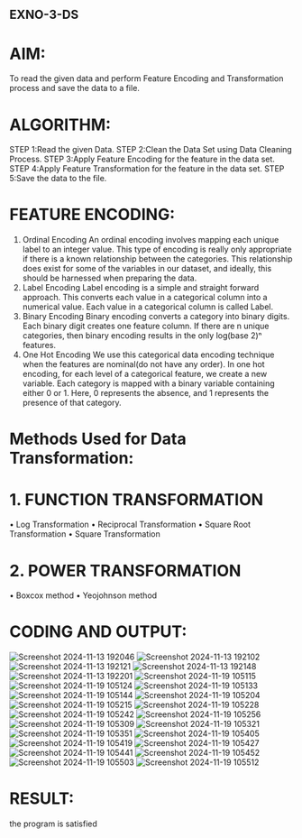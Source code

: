 ## EXNO-3-DS

# AIM:
To read the given data and perform Feature Encoding and Transformation process and save the data to a file.

# ALGORITHM:
STEP 1:Read the given Data.
STEP 2:Clean the Data Set using Data Cleaning Process.
STEP 3:Apply Feature Encoding for the feature in the data set.
STEP 4:Apply Feature Transformation for the feature in the data set.
STEP 5:Save the data to the file.

# FEATURE ENCODING:
1. Ordinal Encoding
An ordinal encoding involves mapping each unique label to an integer value. This type of encoding is really only appropriate if there is a known relationship between the categories. This relationship does exist for some of the variables in our dataset, and ideally, this should be harnessed when preparing the data.
2. Label Encoding
Label encoding is a simple and straight forward approach. This converts each value in a categorical column into a numerical value. Each value in a categorical column is called Label.
3. Binary Encoding
Binary encoding converts a category into binary digits. Each binary digit creates one feature column. If there are n unique categories, then binary encoding results in the only log(base 2)ⁿ features.
4. One Hot Encoding
We use this categorical data encoding technique when the features are nominal(do not have any order). In one hot encoding, for each level of a categorical feature, we create a new variable. Each category is mapped with a binary variable containing either 0 or 1. Here, 0 represents the absence, and 1 represents the presence of that category.

# Methods Used for Data Transformation:
  # 1. FUNCTION TRANSFORMATION
• Log Transformation
• Reciprocal Transformation
• Square Root Transformation
• Square Transformation
  # 2. POWER TRANSFORMATION
• Boxcox method
• Yeojohnson method

# CODING AND OUTPUT:
![Screenshot 2024-11-13 192046](https://github.com/user-attachments/assets/59b3c818-1527-4669-9aba-7c071bf8d277)
![Screenshot 2024-11-13 192102](https://github.com/user-attachments/assets/e1c0cb86-6049-475d-b9bc-82c8931956a1)
![Screenshot 2024-11-13 192121](https://github.com/user-attachments/assets/af3bf939-823b-47dc-b611-6014ed7a9095)
![Screenshot 2024-11-13 192148](https://github.com/user-attachments/assets/665452a5-98ad-450a-a273-2aadc8a803bb)
![Screenshot 2024-11-13 192201](https://github.com/user-attachments/assets/59bc2e25-8eff-437c-90d7-2d6d9b9182c8)
![Screenshot 2024-11-19 105115](https://github.com/user-attachments/assets/ff6936e8-d390-4205-b9f7-4990654bb8f4)
![Screenshot 2024-11-19 105124](https://github.com/user-attachments/assets/e90620e8-4055-46ea-8bf7-497cf242da62)
![Screenshot 2024-11-19 105133](https://github.com/user-attachments/assets/85958317-fdb0-4916-8173-7df1949d50eb)
![Screenshot 2024-11-19 105144](https://github.com/user-attachments/assets/f677963a-3767-4348-bcba-fbf829aecd5f)
![Screenshot 2024-11-19 105204](https://github.com/user-attachments/assets/f43cff03-b954-47b9-a9f6-506e5b18baf8)
![Screenshot 2024-11-19 105215](https://github.com/user-attachments/assets/141059c2-00bf-489e-8d8f-13a254bf6957)
![Screenshot 2024-11-19 105228](https://github.com/user-attachments/assets/ea966b0f-3b94-47d4-aa51-cbbaaa9e812d)
![Screenshot 2024-11-19 105242](https://github.com/user-attachments/assets/fb47e061-9d60-45e8-a42f-812e2b973c25)
![Screenshot 2024-11-19 105256](https://github.com/user-attachments/assets/0257e23d-0fa0-4043-bad1-99ef3eac967c)
![Screenshot 2024-11-19 105309](https://github.com/user-attachments/assets/64cfb09a-4b18-4872-b631-0ab9467929d4)
![Screenshot 2024-11-19 105321](https://github.com/user-attachments/assets/00b17fd4-0314-45df-828a-7f16cac3ce17)
![Screenshot 2024-11-19 105351](https://github.com/user-attachments/assets/b0e68c8b-c9fb-4eb3-9f55-aa0901ef0e1d)
![Screenshot 2024-11-19 105405](https://github.com/user-attachments/assets/27780a4e-87dc-4580-a21b-8e2305ac0840)
![Screenshot 2024-11-19 105419](https://github.com/user-attachments/assets/32e47c7b-97f9-45ce-9ca4-b6b75f3997ad)
![Screenshot 2024-11-19 105427](https://github.com/user-attachments/assets/2cd378c2-b4c9-4501-a438-85d777fd5018)
![Screenshot 2024-11-19 105441](https://github.com/user-attachments/assets/493aa5de-f875-4e72-9d25-3c9cb1012ea0)
![Screenshot 2024-11-19 105452](https://github.com/user-attachments/assets/b85ddf5c-d181-4e50-b59c-47ff5b7cfb88)
![Screenshot 2024-11-19 105503](https://github.com/user-attachments/assets/1bd9f34a-056d-4c47-943e-2af6a7a0277f)
![Screenshot 2024-11-19 105512](https://github.com/user-attachments/assets/963ff6fd-75c4-4766-bb40-d5eba5fc0be6)

# RESULT:
the program is satisfied
       
